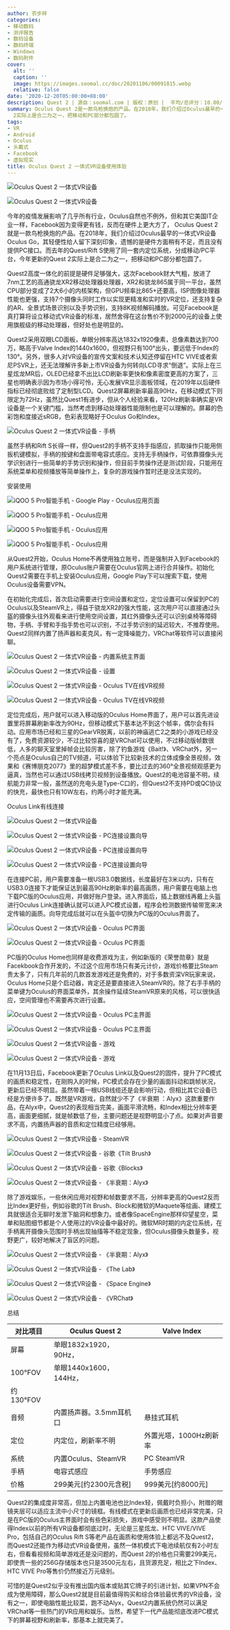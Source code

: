 ```yaml
---
author: 农步祥
categories:
- 移动数码
- 测评报告
- 数码设备
- 数码终端
- Windows
- 数码附件
cover:
  alt: ''
  caption: ''
  image: https://images.soomal.cc/doc/20201106/00091815.webp
  relative: false
date: '2020-12-20T05:00:00+08:00'
description: Quest 2 | 源自：soomal.com | 版权：原创 |  平均/总评分：10.00/90
summary: Oculus Quest 2是一款鸟枪换炮的产品。在2018年，我们介绍过Oculus最早的一体式VR设备Oculus Go，其轻便性给人留下深刻印象，遗憾的是硬件方面稍有不足，而且没有提供PC接口。今年更新的Quest
  2实际上是合二为之一，把移动和PC部分都包圆了。
tags:
- VR
- Android
- Oculus
- 头戴式
- Facebook
- 虚拟现实
title: Oculus Quest 2 一体式VR设备使用体验
---
```


![Oculus Quest 2 一体式VR设备](https://images.soomal.cc/doc/20201106/00091816_01.webp)



![Oculus Quest 2 一体式VR设备](https://images.soomal.cc/doc/20201106/00091817_01.webp)



今年的疫情发展影响了几乎所有行业，Oculus自然也不例外，但和其它美国IT企业一样，Facebook因为变得更有钱，反而在硬件上更大方了，
Oculus Quest 2就是一款鸟枪换炮的产品。在2018年，我们介绍过Oculus最早的一体式VR设备Oculus Go，其轻便性给人留下深刻印象，遗憾的是硬件方面稍有不足，而且没有提供PC接口。而去年的Quest/Rift S使用了同一套内定位系统，分成移动/PC平台，今年更新的Quest 2实际上是合二为之一，把移动和PC部分都包圆了。



Quest2高度一体化的前提是硬件足够强大，这次Facebook财大气粗，放进了7nm工艺的高通骁龙XR2移动处理器处理器，XR2和骁龙865属于同一平台，虽然CPU部分变成了2大6小的内核架构，但GPU频率比865+还要高，ISP图像处理器性能也更强，支持7个摄像头同时工作以实现更精准和实时的VR定位，还支持复杂的AR、全景式场景识别以及手势识别，支持8K视频解码播放。可见Facebook是真打算将设立移动式VR设备的标准，居然舍得在这台售价不到2000元的设备上使用旗舰级的移动处理器，但好处也是明显的。



Quest2采用双眼LCD面板，单眼分辨率高达1832x1920像素，总像素数达到700万，略高于Valve Index的1440x1600，但视野只有100°出头，要远低于Index的130°。另外，很多人对VR设备的宣传文案和技术认知还停留在HTC VIVE或者索尼PSVR上，还无法理解许多新上市VR设备为何转向LCD寻求“倒退”。实际上在三星炫龙MR后，OLED已经拿不出比LCD刷新率更快和像素密度更高的方案了，三星也明确表示因为市场小得可怜，无心发展VR显示面板领域，在2019年以后硬件指标已经彻底败给了定制型LCD。Quest2屏幕刷新率最高90Hz，在移动模式下则限定为72Hz，虽然比Quest1有进步，但从个人经验来看，120Hz刷新率确实是VR设备是一个关键门槛，当然考虑到移动处理器性能限制也是可以理解的。屏幕的色彩饱和度接近sRGB，色彩表现略好于Oculus Go和Index。



![Oculus Quest 2 一体式VR设备 - 手柄](https://images.soomal.cc/doc/20201106/00091823.webp)



虽然手柄和Rift S长得一样，但Quest2的手柄不支持手指感应，抓取操作只能用侧扳机键模拟，手柄的按键和盘面带电容式感应。支持无手柄操作，可依靠摄像头光学识别进行一些简单的手势识别和操作，但目前手势操作还是测试阶段，只能用在系统菜单和视频播放等简单操作上，复杂的游戏操作暂时还是没法实现的。



安装使用



![iQOO 5 Pro智能手机 - Google Play - Oculus应用页面](https://images.soomal.cc/doc/20201220/00092399_01.webp)



![iQOO 5 Pro智能手机 - Oculus应用](https://images.soomal.cc/doc/20201220/00092400_01.webp)



![iQOO 5 Pro智能手机 - Oculus应用](https://images.soomal.cc/doc/20201220/00092401_01.webp)



![iQOO 5 Pro智能手机 - Oculus应用](https://images.soomal.cc/doc/20201220/00092402_01.webp)



从Quest2开始，Oculus Home不再使用独立账号，而是强制并入到Facebook的用户系统进行管理，原Oculus账户需要在Oculus官网上进行合并操作。初始化Quest2需要在手机上安装Oculus应用，Google Play下可以搜索下载，使用Oculus设备需要VPN。



在初始化完成后，首次启动需要进行空间设置和定位，定位设置可以保留到PC的Oculus以及SteamVR上，得益于骁龙XR2的强大性能，这次用户可以直接通过头盔的摄像头往外观看来进行使用空间设置，其红外摄像头还可以识别桌椅等障碍物，手柄、手臂和手指手势也可以识别，不过手势识别的延迟较大，不推荐使用。Quest2同样内置了扬声器和麦克风，有一定降噪能力，VRChat等软件可以直接闲聊。



![Oculus Quest 2 一体式VR设备 - 内置系统主界面](https://images.soomal.cc/doc/20201220/00092403_01.webp)



![Oculus Quest 2 一体式VR设备 - 设置](https://images.soomal.cc/doc/20201220/00092404_01.webp)



![Oculus Quest 2 一体式VR设备 - Oculus TV在线VR视频](https://images.soomal.cc/doc/20201220/00092405_01.webp)



![Oculus Quest 2 一体式VR设备 - Oculus TV在线VR视频](https://images.soomal.cc/doc/20201220/00092406_01.webp)



定位完成后，用户就可以进入移动版的Oculus Home界面了，用户可以首先进设置里将屏幕刷新率改为90Hz，但移动模式下基本达不到这个帧率，偶尔会有抖动。应用市场已经和三星的GearVR脱离，以前的神庙逃亡2之类的小游戏已经没有了，免费资源较少，不过比较惊喜的是VRChat可以使用，不过移动版帧数很低，人多的聊天室里掉帧会比较厉害，除了钓鱼游戏《Bait!》、VRChat外，另一个亮点是Oculus自己的TV频道，可以体验下比较新技术的立体成像全景视频，效果和《赛博朋克2077》里的超梦模式差不多，要比过去的360°全景视频观感更为逼真，当然也可以通过USB线拷贝视频到设备播放。Quest2的电池容量不明，续航能力非常一般，虽然送的充电头是Type-C口的，但Quest2不支持PD或QC协议的快充，最快也只有10W左右，约两小时才能充满。



Oculus Link有线连接



![Oculus Quest 2 一体式VR设备](https://images.soomal.cc/doc/20201106/00091827.webp)



![Oculus Quest 2 一体式VR设备 - PC连接设置向导](https://images.soomal.cc/doc/20201220/00092407_01.webp)



![Oculus Quest 2 一体式VR设备 - PC连接设置向导](https://images.soomal.cc/doc/20201220/00092408_01.webp)



![Oculus Quest 2 一体式VR设备 - PC连接设置向导](https://images.soomal.cc/doc/20201220/00092409_01.webp)



在连接PC前，用户需要准备一根USB3.0数据线，长度最好在3米以内，只有在USB3.0连接下才能保证达到最高90Hz刷新率的最高画质，用户需要在电脑上也下载PC版的Oculus应用，并做好账户登录。进入界面后，插上数据线再戴上头盔进行Oculus Link连接确认就可以进入PC模式设置，程序会检测数据传输带宽来决定传输的画质。向导完成后就可以在头盔中切换为PC版的Oculus界面了。



![Oculus Quest 2 一体式VR设备 - Oculus PC界面](https://images.soomal.cc/doc/20201220/00092422_01.webp)



![Oculus Quest 2 一体式VR设备 - Oculus PC界面](https://images.soomal.cc/doc/20201220/00092423_01.webp)



PC版的Oculus Home也同样是收费游戏为主，例如新版的《荣誉勋章》就是Facekbook合作开发的，不过这个应用市场只有美元计价，游戏价格要比Steam贵太多了，只有几年前的几款首发游戏还是免费的，对于多数资深VR玩家来说，Oculus Home只是个启动器，肯定还是要直接进入SteamVR的。除了右手手柄的菜单键为Oculus的界面菜单外，其余操作延续SteamVR原来的风格，可以很快适应，空间管理也不需要再次进行设置。



![Oculus Quest 2 一体式VR设备 - Oculus PC主界面](https://images.soomal.cc/doc/20201220/00092410_01.webp)



![Oculus Quest 2 一体式VR设备 - Oculus PC主界面](https://images.soomal.cc/doc/20201220/00092411_01.webp)



![Oculus Quest 2 一体式VR设备 - 游戏](https://images.soomal.cc/doc/20201220/00092412_01.webp)



![Oculus Quest 2 一体式VR设备 - 游戏](https://images.soomal.cc/doc/20201220/00092413_01.webp)



在11月13日后，Facebook更新了Oculus Link以及Quest2的固件，提升了PC模式的画质和稳定性，在刚购入的时候，PC模式会存在少量的画面抖动和跳帧状况，更新后已经不明显。虽然带着一根USB线缆还是会影响行动，但相比其它设备已经是方便许多了。既然是VR游戏，自然就少不了《半衰期 ：Alyx》这款重要作品，在Alyx中，Quest2的表现相当完美，画面平滑流畅，和Index相比分辨率更高，画面更细腻，就是帧数低了些，主要问题还是视野明显小了点。如果对声音要求不高，内置扬声器的音质和定位精度已经够用。



![Oculus Quest 2 一体式VR设备 - SteamVR](https://images.soomal.cc/doc/20201220/00092414_01.webp)



![Oculus Quest 2 一体式VR设备 - 谷歌《Tilt Brush》](https://images.soomal.cc/doc/20201220/00092415_01.webp)



![Oculus Quest 2 一体式VR设备 - 谷歌《Blocks》](https://images.soomal.cc/doc/20201220/00092416_01.webp)



![Oculus Quest 2 一体式VR设备 - 《半衰期：Alyx》](https://images.soomal.cc/doc/20201220/00092417_01.webp)



除了游戏娱乐，一些休闲应用对视野和帧数要求不高，分辨率更高的Quest2反而比Index更好些，例如谷歌的Tilt Brush、Block和微软的Maquete等绘画、建模工具就很适合无聊时发泄下脑洞和想象力。或者像SpaceEngine那样仰望星空，菜单和贴图细节都是个人使用过的VR设备中最好的。微软MR时期的内定位系统，在手柄离开摄像头范围时手柄出现抽搐等不稳定现象，但Oculus摄像头数量多，视野更广，较好地解决了盲区的问题。



![Oculus Quest 2 一体式VR设备 - 《半衰期：Alyx》](https://images.soomal.cc/doc/20201220/00092418_01.webp)



![Oculus Quest 2 一体式VR设备 - 《The Lab》](https://images.soomal.cc/doc/20201220/00092419_01.webp)



![Oculus Quest 2 一体式VR设备 - 《Space Engine》](https://images.soomal.cc/doc/20201220/00092420_01.webp)



![Oculus Quest 2 一体式VR设备 - 《VRChat》](https://images.soomal.cc/doc/20201220/00092421_01.webp)



总结



| 对比项目 | Oculus Quest 2 | Valve Index |
| --- | --- | --- |
| 屏幕 | 单眼1832x1920，90Hz，
  100°FOV | 单眼1440x1600，144Hz，
  约130°FOV |
| 音频 | 内置扬声器。3.5mm耳机口 | 悬挂式耳机 |
| 定位 | 内定位，刷新率不明 | 外置光塔，1000Hz刷新率 |
| 系统 | 内置Oculus、SteamVR | PC SteamVR |
| 手柄 | 电容式感应 | 手势感应 |
| 价格 | 299美元[约2300元含税] | 999美元[约8000元] |



Quest2的集成度非常高，但加上内置电池也比Index轻，佩戴时负担小，附赠的眼镜夹层可以适应主流中小尺寸的镜框。有线模式在更新后画质也已经非常完美，只是在PC版的Oculus主界面时会有些色彩损失，游戏中感受则不明显。这款产品使得Index以前的所有VR设备都彻底过时，无论是三星炫龙、HTC VIVE/VIVE Pro，包括自己的Oculus Rift S等老产品在画质和使用体验上都远不及Quest2，而Quest2还能作为移动式VR设备使用，虽然一体机模式下电池续航仅有2小时左右，但看看视频和简单游戏还是没问题的，而Quest 2的价格也只需要299美元，即使贵一些的256G存储版本也只是3500元左右，且货源充足，相比之下Index、HTC VIVE Pro等售价仍然接近万元级别。



可惜的是Quest2似乎没有推出国内版本或贴其它牌子的引进计划，如果VPN不会成为使用障碍，那么Quest2就是目前最值得购买和综合体验最优秀的VR设备，没有之一，即使电脑性能比较菜，跑不动Alyx，Quest2内置系统仍然可以满足VRChat等一些热门的VR应用和娱乐。当然，希望下一代产品能彻底改进PC模式下的屏幕视野和刷新率，那基本上就完美了。